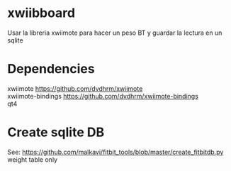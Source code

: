 xwiibboard
==========

Usar la libreria xwiimote para hacer un peso BT y guardar la lectura en un sqlite  

Dependencies
============

xwiimote            https://github.com/dvdhrm/xwiimote  
xwiimote-bindings   https://github.com/dvdhrm/xwiimote-bindings  
qt4  

Create sqlite DB
================

See: https://github.com/malkavi/fitbit_tools/blob/master/create_fitbitdb.py  
weight table only  

